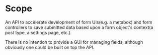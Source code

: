 # Scope

An API to accelerate development of form UIs(e.g. a metabox) and form controllers to save submitted data based upon a form object's context(a post type, a settings page, etc.).

There is no intention to provide a GUI for managing fields, although obviously one could be built on top the API.